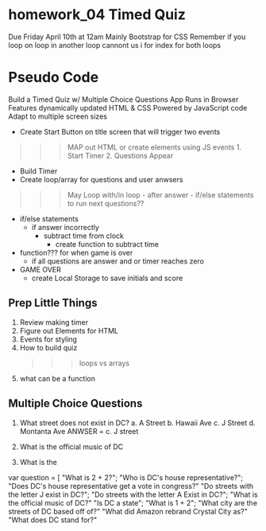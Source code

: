 # homework_04 Timed Quiz

Due Friday April 10th at 12am
Mainly Bootstrap for CSS
Remember if you loop on loop in another loop cannont us i for index for both loops

# Pseudo Code

Build a Timed Quiz w/ Multiple Choice Questions
App Runs in Browser
Features dynamically updated HTML & CSS Powered by JavaScript code
Adapt to multiple screen sizes

- Create Start Button on title screen that will trigger two events
>>> MAP out HTML or create elements using JS events
    1. Start Timer 
    2. Questions Appear
- Build Timer
- Create loop/array for questions and user anwsers
>>> May Loop with/in loop
    - after answer
    - if/else statements to run next questions??
- if/else statements
  - if answer incorrectly
      - subtract time from clock
          - create function to subtract time
- function??? for when game is over
  - if all questions are answer and or timer reaches zero
- GAME OVER
  - create Local Storage to save initials and score

## Prep Little Things
1. Review making timer
2. Figure out Elements for HTML
3. Events for styling
4. How to build quiz
    >>> loops vs arrays
5. what can be a function


## Multiple Choice Questions

1. What street does not exist in DC?
    a. A Street
    b. Hawaii Ave
    c. J Street
    d. Montanta Ave
    ANWSER = c. J street

2. What is the official music of DC

3. What is the 

var question = [
        "What is 2 + 2?";
        "Who is DC's house representative?";
        "Does DC's house representative get a vote in congress?"
        "Do streets with the letter J exist in DC?";
        "Do streets with the letter A Exist in DC?";
        "What is the official music of DC?"
        "Is DC a state";
        "What is 1 + 2";
        "What city are the streets of DC based off of?"
        "What did Amazon rebrand Crystal City as?"
        "What does DC stand for?"



